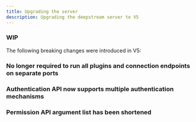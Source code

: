 ```yaml
---
title: Upgrading the server
description: Upgrading the deepstream server to V5
---
```


### WIP ### 

The following breaking changes were introduced in V5:

### No longer required to run all plugins and connection endpoints on separate ports

### Authentication API now supports multiple authentication mechanisms

### Permission API argument list has been shortened
